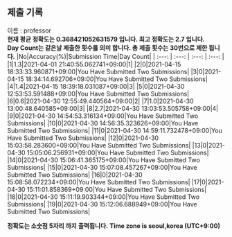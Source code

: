


  
## 제출 기록  
이름 : professor  
**현재 평균 정확도는 0.368421052631579 입니다. 최고 정확도는 2.7 입니다.**  
**Day Count는 같은날 제출한 횟수를 의미 합니다. 총 제출 횟수는 30번으로 제한 됩니다.**
|No|Accuracy(%)|Submission Time|Day Count|
| :---: | :---: | :---: | :---: |
|1|1.3|2021-04-01 21:40:55.062741+09:00|1|
|2|0|2021-04-15 18:33:33.960871+09:00|You Have Submitted Two Submissions|
|3|0|2021-04-15 18:34:14.692706+09:00|You Have Submitted Two Submissions|
|4|1.4|2021-04-15 18:39:18.031087+09:00|3|
|5|0|2021-04-30 12:53:53.591488+09:00|You Have Submitted Two Submissions|
|6|0.6|2021-04-30 12:55:49.440564+09:00|2|
|7|1.0|2021-04-30 13:00:48.640585+09:00|3|
|8|2.7|2021-04-30 13:03:53.505758+09:00|4|
|9|0|2021-04-30 14:54:53.316134+09:00|You Have Submitted Two Submissions|
|10|0|2021-04-30 14:56:35.323626+09:00|You Have Submitted Two Submissions|
|11|0|2021-04-30 14:59:11.732478+09:00|You Have Submitted Two Submissions|
|12|0|2021-04-30 15:03:58.283600+09:00|You Have Submitted Two Submissions|
|13|0|2021-04-30 15:05:06.256931+09:00|You Have Submitted Two Submissions|
|14|0|2021-04-30 15:06:41.365175+09:00|You Have Submitted Two Submissions|
|15|0|2021-04-30 15:07:08.457267+09:00|You Have Submitted Two Submissions|
|16|0|2021-04-30 15:08:58.072234+09:00|You Have Submitted Two Submissions|
|17|0|2021-04-30 15:11:01.858369+09:00|You Have Submitted Two Submissions|
|18|0|2021-04-30 15:11:19.903344+09:00|You Have Submitted Two Submissions|
|19|0|2021-04-30 15:12:06.688949+09:00|You Have Submitted Two Submissions|


**정확도는 소숫점 5자리 까지 출력됩니다.**
**Time zone is seoul,korea (UTC+9:00)**
